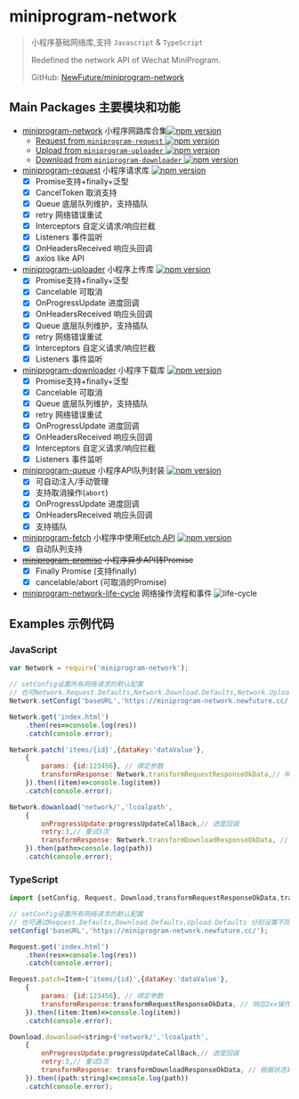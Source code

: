 # miniprogram-network

> 小程序基础网络库,支持 `Javascript` & `TypeScript`
>
> Redefined the network API of Wechat MiniProgram. 
> 
> GitHub: [NewFuture/miniprogram-network](https://github.com/NewFuture/miniprogram-network)

## Main Packages 主要模块和功能

* [miniprogram-network](network) 小程序网路库合集[![npm version](https://badge.fury.io/js/miniprogram-network.svg)](https://npmjs.com/package/miniprogram-network)
    * [Request from `miniprogram-request` ![npm version](https://badge.fury.io/js/miniprogram-request.svg)](https://npmjs.com/package/miniprogram-request)
    * [Upload from `miniprogram-uploader` ![npm version](https://badge.fury.io/js/miniprogram-uploader.svg)](https://npmjs.com/package/miniprogram-uploader)
    * [Download from `miniprogram-downloader` ![npm version](https://badge.fury.io/js/miniprogram-downloader.svg)](https://npmjs.com/package/miniprogram-downloader)
* [miniprogram-request](request) 小程序请求库 [![npm version](https://badge.fury.io/js/miniprogram-request.svg)](https://npmjs.com/package/miniprogram-request)
    * [x] Promise支持+finally+泛型
    * [x] CancelToken 取消支持
    * [x] Queue 底层队列维护，支持插队
    * [x] retry 网络错误重试
    * [x] Interceptors 自定义请求/响应拦截
    * [x] Listeners 事件监听
    * [x] OnHeadersReceived 响应头回调
    * [x] axios like API
* [miniprogram-uploader](uploader) 小程序上传库 [![npm version](https://badge.fury.io/js/miniprogram-uploader.svg)](https://npmjs.com/package/miniprogram-uploader)
    * [x] Promise支持+finally+泛型
    * [x] Cancelable 可取消
    * [x] OnProgressUpdate 进度回调
    * [x] OnHeadersReceived 响应头回调
    * [x] Queue 底层队列维护，支持插队
    * [x] retry 网络错误重试
    * [x] Interceptors 自定义请求/响应拦截
    * [x] Listeners 事件监听
* [miniprogram-downloader](downloader) 小程序下载库 [![npm version](https://badge.fury.io/js/miniprogram-downloader.svg)](https://npmjs.com/package/miniprogram-downloader)
    * [x] Promise支持+finally+泛型
    * [x] Cancelable 可取消
    * [x] Queue 底层队列维护，支持插队
    * [x] retry 网络错误重试
    * [x] OnProgressUpdate 进度回调
    * [x] OnHeadersReceived 响应头回调
    * [x] Interceptors 自定义请求/响应拦截
    * [x] Listeners 事件监听
* [miniprogram-queue](queue) 小程序API队列封装 [![npm version](https://badge.fury.io/js/miniprogram-queue.svg)](https://npmjs.com/package/miniprogram-queue)
    * [x] 可自动注入/手动管理
    * [x] 支持取消操作(`abort`)
    * [x] OnProgressUpdate 进度回调
    * [x] OnHeadersReceived 响应头回调
    * [x] 支持插队
* [miniprogram-fetch](fetch) 小程序中使用[Fetch API](https://developer.mozilla.org/zh-CN/docs/Web/API/Fetch_API/Using_Fetch) [![npm version](https://badge.fury.io/js/miniprogram-fetch.svg)](https://npmjs.com/package/miniprogram-fetch)
    * [x] 自动队列支持
* ~~[miniprogram-promise](promise) 小程序异步API转Promise~~
    * [x] Finally Promise (支持finally)
    * [x] cancelable/abort (可取消的Promise)
* [miniprogram-network-life-cycle](life-cycle) 网络操作流程和事件
![life-cycle](https://user-images.githubusercontent.com/6290356/49631309-6bddc080-fa2c-11e8-9a41-88fb50b2a1b7.png)


## Examples 示例代码

### JavaScript

```js
var Network = require('miniprogram-network');

// setConfig设置所有网络请求的默认配置
// 也可Network.Request.Defaults,Network.Download.Defaults,Network.Upload.Defaults 分别设置不同默认配置
Network.setConfig('baseURL','https://miniprogram-network.newfuture.cc/')

Network.get('index.html')
    .then(res=>console.log(res))
    .catch(console.error);

Network.patch('items/{id}',{dataKey:'dataValue'},
    {
        params: {id:123456}, // 绑定参数
        transformResponse: Network.transformRequestResponseOkData,// 响应2xx操作成功直接返回数据
    }).then((item)=>console.log(item))
    .catch(console.error);

Network.dowanload('network/','lcoalpath',
    {
        onProgressUpdate:progressUpdateCallBack,// 进度回调
        retry:3,// 重试3次
        transformResponse: Network.transformDownloadResponseOkData, // 根据状态码只返回2xx对应的本地文件名
    }).then(path=>console.log(path))
    .catch(console.error);
```

### TypeScript

```js
import {setConfig, Request, Download,transformRequestResponseOkData,transformDownloadResponseOkData} from 'miniprogram-network';

// setConfig设置所有网络请求的默认配置
// 也可通过Request.Defaults,Download.Defaults,Upload.Defaults 分别设置不同默认配置
setConfig('baseURL','https://miniprogram-network.newfuture.cc/');

Request.get('index.html')
    .then(res=>console.log(res))
    .catch(console.error);

Request.patch<Item>('items/{id}',{dataKey:'dataValue'},
    {
        params: {id:123456}, // 绑定参数
        transformResponse:transformRequestResponseOkData, // 响应2xx操作成功直接返回数据
    }).then((item:Item)=>console.log(item))
    .catch(console.error);

Download.dowanload<string>('network/','lcoalpath',
    {
        onProgressUpdate:progressUpdateCallBack,// 进度回调
        retry:3,// 重试3次
        transformResponse: transformDownloadResponseOkData, // 根据状态码只返回2xx对应的本地文件名
    }).then((path:string)=>console.log(path))
    .catch(console.error);
```